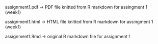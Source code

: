 assignment1.pdf -> PDF file knitted from R markdown for assingment 1 (week1)

assignment1.html -> HTML file knitted from R markdown for assingment 1 (week1)

assignment1.Rmd -> original R markdown file for assignment 1
